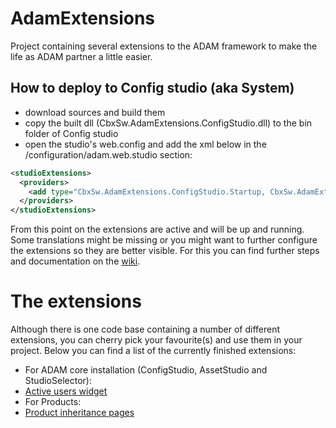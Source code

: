 # AdamExtensions
Project containing several extensions to the ADAM framework to make the life as ADAM partner a little easier.

## How to deploy to Config studio (aka System)
* download sources and build them
* copy the built dll (CbxSw.AdamExtensions.ConfigStudio.dll) to the bin folder of Config studio
* open the studio's web.config and add the xml below in the /configuration/adam.web.studio section:
```xml
<studioExtensions>
  <providers>
	<add type="CbxSw.AdamExtensions.ConfigStudio.Startup, CbxSw.AdamExtensions.ConfigStudio" />
  </providers>
</studioExtensions>
```
From this point on the extensions are active and will be up and running.
Some translations might be missing or you might want to further configure the extensions so they are better visible.
For this you can find further steps and documentation on the [wiki](https://github.com/CheckboxSoftware/AdamExtensions/wiki).

# The extensions
Although there is one code base containing a number of different extensions, you can cherry pick your favourite(s) and use them in your project. Below you can find a list of the currently finished extensions:
* For ADAM core installation (ConfigStudio, AssetStudio and StudioSelector):
 * [Active users widget](https://github.com/CheckboxSoftware/AdamExtensions/wiki/View-Active-Users)
* For Products:
 * [Product inheritance pages](https://github.com/CheckboxSoftware/AdamExtensions/wiki/Product-inheritance-pages)
